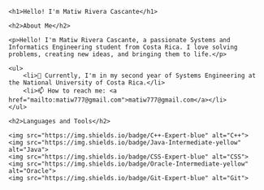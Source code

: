 <!DOCTYPE html>
<html lang="en">

<head>
    <meta charset="UTF-8">
    <meta name="viewport" content="width=device-width, initial-scale=1.0">
    <title>Matiw Rivera Cascante - Profile</title>
</head>

<body>

    <h1>Hello! I'm Matiw Rivera Cascante</h1>

    <h2>About Me</h2>

    <p>Hello! I'm Matiw Rivera Cascante, a passionate Systems and Informatics Engineering student from Costa Rica. I love solving problems, creating new ideas, and bringing them to life.</p>

    <ul>
        <li>🔭 Currently, I'm in my second year of Systems Engineering at the National University of Costa Rica.</li>
        <li>📫 How to reach me: <a href="mailto:matiw777@gmail.com">matiw777@gmail.com</a></li>
    </ul>

    <h2>Languages and Tools</h2>

    <img src="https://img.shields.io/badge/C++-Expert-blue" alt="C++">
    <img src="https://img.shields.io/badge/Java-Intermediate-yellow" alt="Java">
    <img src="https://img.shields.io/badge/CSS-Expert-blue" alt="CSS">
    <img src="https://img.shields.io/badge/Oracle-Intermediate-yellow" alt="Oracle">
    <img src="https://img.shields.io/badge/Git-Expert-blue" alt="Git">

</body>

</html>
